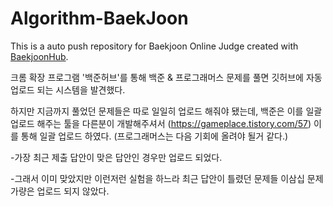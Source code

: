 # Algorithm-BaekJoon
This is a auto push repository for Baekjoon Online Judge created with [BaekjoonHub](https://github.com/BaekjoonHub/BaekjoonHub).

크롬 확장 프로그램 '백준허브'를 통해 백준 & 프로그래머스 문제를 풀면 깃허브에 자동 업로드 되는 시스템을 발견했다.

하지만 지금까지 풀었던 문제들은 따로 일일히 업로드 해줘야 됐는데,
백준은 이를 일괄 업로드 해주는 툴을 다른분이 개발해주셔서 (https://gameplace.tistory.com/57)
이를 통해 일괄 업로드 하였다. (프로그래머스는 다음 기회에 올려야 될거 같다.)

-가장 최근 제출 답안이 맞은 답안인 경우만 업로드 되었다.

-그래서 이미 맞았지만 이런저런 실험을 하느라 최근 답안이 틀렸던 문제들 이삼십 문제 가량은 업로드 되지 않았다.
